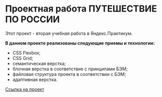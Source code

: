 # Проектная работа ПУТЕШЕСТВИЕ ПО РОССИИ  

Этот проект - вторая учебная работа в Яндекс.Практикум.  

**В данном проекте реализованы следующие приемы и технологии:**  
* CSS Flexbox;
* CSS Grid;
* семантическая верстка;
* блочная верстка в соответствие с принципами БЭМ;
* файловая структура проекта в соответствии с БЭМ;
* адаптивная верстка.

[Ссылка на проект](https://github.com/Kusaetsa/russian-travel) 